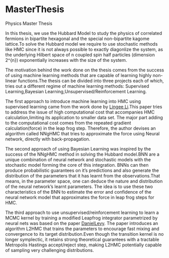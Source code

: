 # MasterThesis
Physics Master Thesis

In this thesis, we use the Hubbard Model to study the physics of correlated fermions in bipartite hexagonal and the special non-bipartite kagome lattice.To solve the Hubbard model we require to use stochastic methods like HMC since it is not always  possible to exactly diagonlize the system, as the underlying Hilbert space of n coupled spin half particles (dimension 2^{n}) exponentially increases with the size of the system.

The motivation behind the work done on the thesis comes from the success of using machine learning methods that are capable of learning highly non-linear functions.The thesis can be divided into three projects each of which, tries out a different regime of machine learning methods: Supervised Learning,Bayesian Learning,Unsupervised/Reinforcement Learning.

The first approach to introduce machine learning into HMC using supervised learning came from the work done by [Lingee Li](https://arxiv.org/abs/1711.05307).This paper tries to address the issue of high computational cost that accompanies HMC calculation,limiting its application to smaller data set. The major part adding to the computational cost comes from the repeated gradient calculation(force) in the leap frog step. Therefore, the author devises an algorithm called NNgHMC that tries to approximate the force using Neural network, directly with back-propagation.

The second approach of using Bayesian Learning was inspired by the success of the NNgHMC method in solving the Hubbard model.BNN are a unique combination of neural network and stochastic models with the stochastic model forming the core of this integration. BNNs can then produce probabilistic guarantees on it’s predictions and also generate the distribution of the parameters that it has learnt from the observations.That means, in the parameter space, one can deduce the nature and distribution of the neural network’s learnt parameters. The idea is to use these two characteristics of the BNN to estimate the error and confidence of the neural network model that approximates the force in leap frog steps for HMC. 

The third approach to use unsupervised/reinforcement learning to learn a MCMC kernel by training a modified Leapfrog integrator parametrized by neural nets was based on the paper [DanielLevy](https://arxiv.org/abs/1711.09268). The paper introduces an algorithm L2HMC that trains the parameters to encourage fast mixing and convergence to its target distribution.Even though the transition kernel is no longer symplectic, it retains strong theoretical guarantees with a tractable Metropolis Hastings accept/reject step, making L2HMC potentially capable of sampling very challenging distributions.
